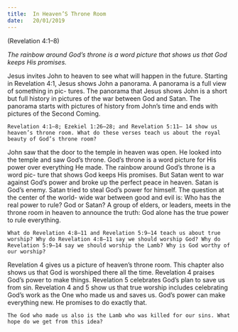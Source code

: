 ```yaml
---
title:  In Heaven’S Throne Room
date:   20/01/2019
---
```


(Revelation 4:1–8)

_The rainbow around God’s throne is a word picture that shows us that God keeps His promises._

Jesus invites John to heaven to see what will happen in the future. Starting in Revelation 4:1, Jesus shows John a panorama. A panorama is a full view of something in pic- tures. The panorama that Jesus shows John is a short but full history in pictures of the war between God and Satan. The panorama starts with pictures of history from John’s time and ends with pictures of the Second Coming.

`Revelation 4:1–8; Ezekiel 1:26–28; and Revelation 5:11– 14 show us heaven’s throne room. What do these verses teach us about the royal beauty of God’s throne room?`

John saw that the door to the temple in heaven was open. He looked into the temple and saw God’s throne. God’s throne is a word picture for His power over everything He made. The rainbow around God’s throne is a word pic- ture that shows God keeps His promises. But Satan went to war against God’s power and broke up the perfect peace in heaven. Satan is God’s enemy. Satan tried to steal God’s power for himself. The question at the center of the world- wide war between good and evil is: Who has the real power to rule? God or Satan? A group of elders, or leaders, meets in the throne room in heaven to announce the truth: God alone has the true power to rule everything.

`What do Revelation 4:8–11 and Revelation 5:9–14 teach us about true worship? Why do Revelation 4:8–11 say we should worship God? Why do Revelation 5:9–14 say we should worship the Lamb? Why is God worthy of our worship?`

Revelation 4 gives us a picture of heaven’s throne room. This chapter also shows us that God is worshiped there all the time. Revelation 4 praises God’s power to make things. Revelation 5 celebrates God’s plan to save us from sin. Revelation 4 and 5 show us that true worship includes celebrating God’s work as the One who made us and saves us. God’s power can make everything new. He promises to do exactly that.

`The God who made us also is the Lamb who was killed for our sins. What hope do we get from this idea?`
